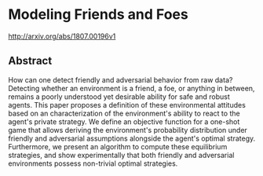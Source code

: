 # Modeling Friends and Foes
http://arxiv.org/abs/1807.00196v1
## Abstract
How can one detect friendly and adversarial behavior from raw data? Detecting whether an environment is a friend, a foe, or anything in between, remains a poorly understood yet desirable ability for safe and robust agents. This paper proposes a definition of these environmental attitudes based on an characterization of the environment's ability to react to the agent's private strategy. We define an objective function for a one-shot game that allows deriving the environment's probability distribution under friendly and adversarial assumptions alongside the agent's optimal strategy. Furthermore, we present an algorithm to compute these equilibrium strategies, and show experimentally that both friendly and adversarial environments possess non-trivial optimal strategies.